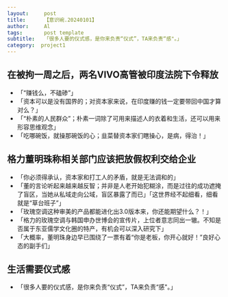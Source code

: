 ```yaml
---
layout:     post
title:      【意识碗.20240101】
author:     Al
tags: 		post template
subtitle:  	「很多人要的仪式感，是你来负责“仪式”，TA来负责“感"。」
category:  project1
---
```

<!-- Start Writing Below in Markdown -->

## 在被拘一周之后，两名VIVO高管被印度法院下令释放
- 「“赚钱么，不磕碜”」
- 「资本可以是没有国界的；对资本家来说，在印度赚的钱一定要带回中国才算对么？」
- 「“朴素的人民群众”；朴素一词除了可用来描述人的衣着和生活，还可以用来形容思维观念」
- 「吃哪碗饭，就操那碗饭的心；韭菜替资本家们瞎操心，是病，得治！」

## 格力董明珠称相关部门应该把放假权利交给企业
- 「你必须得承认，资本家和打工人的矛盾，就是无法调和的」
- 「董的言论听起来越来越反智；并非是人老开始犯糊涂，而是过往的成功遮掩了盲区，当她从私域走向公域，盲区暴露了而已」「这世界经不起细看，细看就是“草台班子”」
- 「玫瑰空调这种审美的产品都能进化出3.0版本来，你还能期望什么？！」
- 「格力的玫瑰空调与韩国申办世博会的宣传片，上位者意志同出一辙。不知是否属于东亚儒学文化圈的特产，有机会可以深入研究下」
- 「大概率，董明珠身边早已围绕了一票有着“你是老板，你开心就好！”良好心态的副手们」

## 生活需要仪式感
- 「很多人要的仪式感，是你来负责“仪式”，TA来负责“感"。」